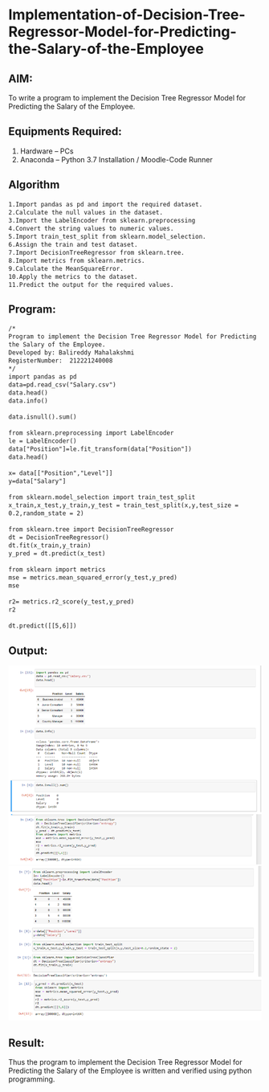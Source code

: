 # Implementation-of-Decision-Tree-Regressor-Model-for-Predicting-the-Salary-of-the-Employee

## AIM:
To write a program to implement the Decision Tree Regressor Model for Predicting the Salary of the Employee.

## Equipments Required:
1. Hardware – PCs
2. Anaconda – Python 3.7 Installation / Moodle-Code Runner

## Algorithm
~~~
1.Import pandas as pd and import the required dataset.
2.Calculate the null values in the dataset.
3.Import the LabelEncoder from sklearn.preprocessing
4.Convert the string values to numeric values.
5.Import train_test_split from sklearn.model_selection.
6.Assign the train and test dataset.
7.Import DecisionTreeRegressor from sklearn.tree.
8.Import metrics from sklearn.metrics.
9.Calculate the MeanSquareError.
10.Apply the metrics to the dataset.
11.Predict the output for the required values.
~~~

## Program:
~~~
/*
Program to implement the Decision Tree Regressor Model for Predicting the Salary of the Employee.
Developed by: Balireddy Mahalakshmi 
RegisterNumber:  212221240008
*/
import pandas as pd
data=pd.read_csv("Salary.csv")
data.head()
data.info()

data.isnull().sum()

from sklearn.preprocessing import LabelEncoder
le = LabelEncoder()
data["Position"]=le.fit_transform(data["Position"])
data.head()

x= data[["Position","Level"]]
y=data["Salary"]

from sklearn.model_selection import train_test_split
x_train,x_test,y_train,y_test = train_test_split(x,y,test_size = 0.2,random_state = 2)

from sklearn.tree import DecisionTreeRegressor
dt = DecisionTreeRegressor()
dt.fit(x_train,y_train)
y_pred = dt.predict(x_test)

from sklearn import metrics
mse = metrics.mean_squared_error(y_test,y_pred)
mse

r2= metrics.r2_score(y_test,y_pred)
r2

dt.predict([[5,6]])
~~~

## Output:
![githublogo](maha6.png)
![githublogo](maha66.png)

## Result:
Thus the program to implement the Decision Tree Regressor Model for Predicting the Salary of the Employee is written and verified using python programming.
